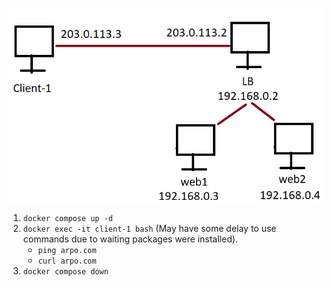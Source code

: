 ![Structure](./Structure.png)

1. `docker compose up -d`
2. `docker exec -it client-1 bash` (May have some delay to use commands due to waiting packages were installed).
    - `ping arpo.com`
    - `curl arpo.com`
3. `docker compose down`
